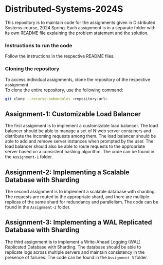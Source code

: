 # Distributed-Systems-2024S

This repository is to maintain code for the assignments given in Distributed Systems course, 2024 Spring. Each assignment is in a separate folder with its own README file explaining the problem statement and the solution. 

### Instructions to run the code
Follow the instructions in the respective README files. 

### Cloning the repository
To access individual assignments, clone the repository of the respective assignment. \
To clone the entire repository, use the following command:
```bash
git clone --recurse-submodules <repository-url>
```

## Assignment-1: Customizable Load Balancer

The first assignment is to implement a customizable load balancer. The load balancer should be able to manage a set of N web server containers and distribute the incoming requests among them. The load balancer should be able to add and remove server instances when prompted by the user. The load balancer should also be able to route requests to the appropriate server based on a consistent hashing algorithm. The code can be found in the `Assignment-1` folder.

## Assignment-2: Implementing a Scalable Database with Sharding

The second assignment is to implement a scalable database with sharding. The requests are routed to the appropriate shard, and there are multiple replicas of the same shard for redundancy and parallelism. The code can be found in the `Assignment-2` folder.

## Assignment-3: Implementing a WAL Replicated Database with Sharding

The third assignment is to implement a Write-Ahead Logging (WAL) Replicated Database with Sharding. The database should be able to replicate logs across multiple servers and maintain consistency in the presence of failures. The code can be found in the `Assignment-3` folder.